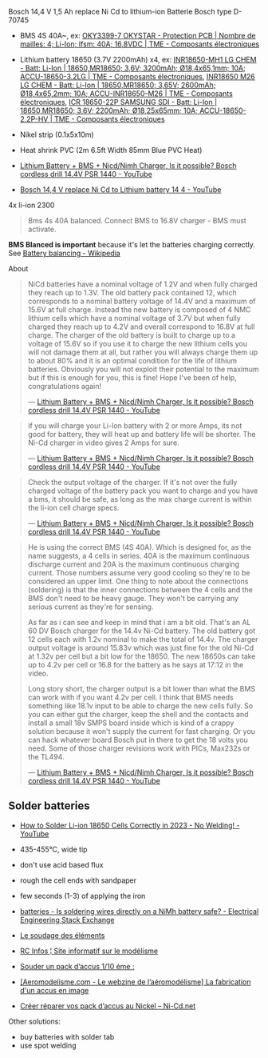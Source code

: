 Bosch 14,4 V 1,5 Ah replace Ni Cd to lithium-ion
Batterie Bosch type D-70745

- BMS 4S 40A~, ex: [OKY3399-7 OKYSTAR - Protection PCB | Nombre de mailles: 4; Li-Ion; Ifsm: 40A; 16,8VDC | TME - Composants électroniques](https://www.tme.eu/fr/details/oky3399-7/piles-boites-et-portants/okystar/)
- Lithium battery 18650 (3.7V 2200mAh) x4, ex: [INR18650-MH1 LG CHEM - Batt: Li-Ion | 18650,MR18650; 3,6V; 3200mAh; Ø18,4x65,1mm; 10A; ACCU-18650-3.2LG | TME - Composants électroniques](https://www.tme.eu/fr/details/accu-18650-3.2lg/accumulateurs/lg-chem/inr18650-mh1/), [INR18650 M26 LG CHEM - Batt: Li-Ion | 18650,MR18650; 3,65V; 2600mAh; Ø18,4x65,2mm; 10A; ACCU-INR18650-M26 | TME - Composants électroniques](https://www.tme.eu/fr/details/accu-inr18650-m26/accumulateurs/lg-chem/inr18650-m26/), [ICR 18650-22P SAMSUNG SDI - Batt: Li-Ion | 18650,MR18650; 3,6V; 2200mAh; Ø18,25x65mm; 10A; ACCU-18650-2.2P-HV | TME - Composants électroniques](https://www.tme.eu/fr/details/accu-18650-2.2p-hv/accumulateurs/samsung-sdi/icr-18650-22p/)
- Nikel strip (0.1x5x10m)
- Heat shrink PVC (2m 6.5ft Width 85mm Blue PVC Heat)

- [Lithium Battery + BMS + Nicd/Nimh Charger, Is it possible? Bosch cordless drill 14.4V PSR 1440 - YouTube](https://www.youtube.com/watch?v=ukKuCGG38n8)
- [Bosch 14,4 V replace Ni Cd to Lithium battery 14 4 - YouTube](https://www.youtube.com/watch?v=rvG3VEedmHw)

4x li-ion 2300

> Bms 4s 40A balanced. Connect BMS to 16.8V charger - BMS must activate.

**BMS Blanced is important** because it's let the batteries charging correctly. See [Battery balancing - Wikipedia](https://en.wikipedia.org/wiki/Battery_balancing)

About

> NiCd batteries have a nominal voltage of 1.2V and when fully charged they reach up to 1.3V. The old battery pack contained 12, which corresponds to a nominal battery voltage of 14.4V and a maximum of 15.6V at full charge. Instead the new battery is composed of 4 NMC lithium cells which have a nominal voltage of 3.7V but when fully charged they reach up to 4.2V and overall correspond to 16.8V at full charge. The charger of the old battery is built to charge up to a voltage of 15.6V so if you use it to charge the new lithium cells you will not damage them at all, but rather you will always charge them up to about 80% and it is an optimal condition for the life of lithium batteries. Obviously you will not exploit their potential to the maximum but if this is enough for you, this is fine! Hope I've been of help, congratulations again!
>
> — [Lithium Battery + BMS + Nicd/Nimh Charger, Is it possible? Bosch cordless drill 14.4V PSR 1440 - YouTube](https://www.youtube.com/watch?v=ukKuCGG38n8&lc=UgxDok-YbVQpI1Mg2rx4AaABAg)

> if you will charge your Li-Ion battery with 2 or more Amps, its not good for battery, they will heat up and battery life will be shorter. The Ni-Cd charger in video gives 2 Amps for sure.
>
> — [Lithium Battery + BMS + Nicd/Nimh Charger, Is it possible? Bosch cordless drill 14.4V PSR 1440 - YouTube](https://www.youtube.com/watch?v=ukKuCGG38n8&lc=UgxDok-YbVQpI1Mg2rx4AaABAg.9HH11Hx7iQp9NGn4aWwotg)

> Check the output voltage of the charger. If it's not over the fully charged voltage of the battery pack you want to charge and you have a bms, it should be safe, as long as the max charge current is within the li-ion cell charge specs.
>
> — [Lithium Battery + BMS + Nicd/Nimh Charger, Is it possible? Bosch cordless drill 14.4V PSR 1440 - YouTube](https://www.youtube.com/watch?v=ukKuCGG38n8&lc=UgxGo-OjTKCvIc5MFJp4AaABAg.978nziiRDv69AeliPUtu96)

> He is using the correct BMS (4S 40A). Which is designed for, as the name suggests, a 4 cells in series. 40A is the maximum continuous discharge current and 20A is the maximum continuous charging current. Those numbers assume very good cooling so they're to be considered an upper limit. One thing to note about the connections (soldering) is that the inner connections between the 4 cells and the BMS don't need to be heavy gauge. They won't be carrying any serious current as they're for sensing.
>
> As far as i can see and keep in mind that i am a bit old. That's an AL 60 DV Bosch charger for the 14.4v Ni-Cd battery. The old battery got 12 cells each with 1.2v nominal to make the total of 14.4v. The charger output voltage is around 15.83v which was just fine for the old Ni-Cd at 1.32v per cell but a bit low for the 18650. The new 18650s can take up to 4.2v per cell or 16.8 for the battery as he says at 17:12 in the video.
>
> Long story short, the charger output is a bit lower than what the BMS can work with if you want 4.2v per cell. I think that BMS needs something like 18.1v input to be able to charge the new cells fully. So you can either gut the charger, keep the shell and the contacts and install a small 18v SMPS  board inside which is kind of a crappy solution because it won't supply the current for fast charging. Or you can hack whatever board Bosch put in there to get the 18 volts you need. Some of those charger revisions work with PICs, Max232s or the TL494.
>
> — [Lithium Battery + BMS + Nicd/Nimh Charger, Is it possible? Bosch cordless drill 14.4V PSR 1440 - YouTube](https://www.youtube.com/watch?v=ukKuCGG38n8&lc=UgyuJgQMyNxR9hIfbv54AaABAg.96aZCjFUDwv96aulyrMNyl)

## Solder batteries

- [How to Solder Li-ion 18650 Cells Correctly in 2023 - No Welding! - YouTube](https://www.youtube.com/watch?v=CkbKCwelx0g)

- 435-455°C, wide tip
- don't use acid based flux
- rough the cell ends with sandpaper
- few seconds (1-3) of applying the iron

- [batteries - Is soldering wires directly on a NiMh battery safe? - Electrical Engineering Stack Exchange](https://electronics.stackexchange.com/questions/75057/is-soldering-wires-directly-on-a-nimh-battery-safe)
- [Le soudage des éléments](https://web.archive.org/web/20210603094706/http://www.overrc.com/techniques/accus/cablageaccus/soudage.htm)
- [RC Infos ¦ Site informatif sur le modélisme](https://web.archive.org/web/20210603094707/http://www.rcinfos.com/2006/2006_03_11_accus.php)
- [Souder un pack d’accus 1/10 éme :](https://web.archive.org/web/20210122211314/http://christopheb34.free.fr/Technique/souder_un%20pack_1-10eme.htm)
- [\[Aeromodelisme.com - Le webzine de l’aéromodélisme\] La fabrication d'un accus en image](https://web.archive.org/web/20160324172921/http://aero.modelisme.com/spip.php?article60)
- [Créer réparer vos pack d’accus au Nickel – Ni-Cd.net](https://web.archive.org/web/20210127024711/https://ni-cd.net/wpnicd/index.php/creer-reparer-vos-pack-daccus-au-nickel/)

Other solutions:

- buy batteries with solder tab
- use spot welding
